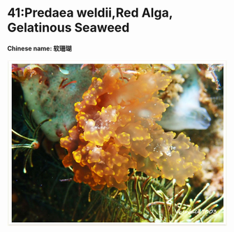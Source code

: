 # 41:Predaea weldii,Red Alga, Gelatinous Seaweed

#### Chinese name: 软珊瑚

![](../../.gitbook/assets/predaea-weldii.jpg)



